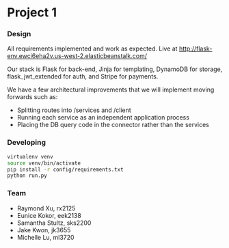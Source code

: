 # Project 1

### Design
All requirements implemented and work as expected. Live at http://flask-env.ewci6eha2v.us-west-2.elasticbeanstalk.com/

Our stack is Flask for back-end, Jinja for templating, DynamoDB for storage, flask_jwt_extended for auth, and Stripe for payments.

We have a few architectural improvements that we will implement moving forwards such as:
- Splitting routes into /services and /client
- Running each service as an independent application process
- Placing the DB query code in the connector rather than the services



### Developing
```bash
virtualenv venv
source venv/bin/activate
pip install -r config/requirements.txt
python run.py
```


### Team
- Raymond Xu, rx2125
- Eunice Kokor, eek2138
- Samantha Stultz, sks2200
- Jake Kwon, jk3655
- Michelle Lu, ml3720